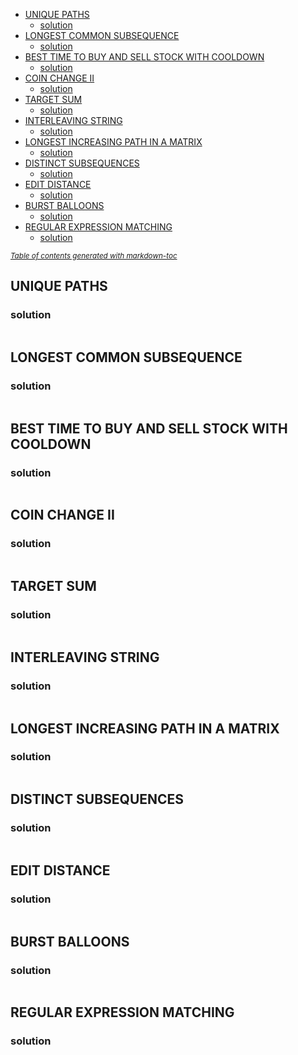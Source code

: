 - [UNIQUE PATHS](#unique-paths)
  * [solution](#solution)
- [LONGEST COMMON SUBSEQUENCE](#longest-common-subsequence)
  * [solution](#solution-1)
- [BEST TIME TO BUY AND SELL STOCK WITH COOLDOWN](#best-time-to-buy-and-sell-stock-with-cooldown)
  * [solution](#solution-2)
- [COIN CHANGE II](#coin-change-ii)
  * [solution](#solution-3)
- [TARGET SUM](#target-sum)
  * [solution](#solution-4)
- [INTERLEAVING STRING](#interleaving-string)
  * [solution](#solution-5)
- [LONGEST INCREASING PATH IN A MATRIX](#longest-increasing-path-in-a-matrix)
  * [solution](#solution-6)
- [DISTINCT SUBSEQUENCES](#distinct-subsequences)
  * [solution](#solution-7)
- [EDIT DISTANCE](#edit-distance)
  * [solution](#solution-8)
- [BURST BALLOONS](#burst-balloons)
  * [solution](#solution-9)
- [REGULAR EXPRESSION MATCHING](#regular-expression-matching)
  * [solution](#solution-10)

<small><i><a href='http://ecotrust-canada.github.io/markdown-toc/'>Table of contents generated with markdown-toc</a></i></small>


## UNIQUE PATHS
### solution
```python
```

## LONGEST COMMON SUBSEQUENCE
### solution
```python
```

## BEST TIME TO BUY AND SELL STOCK WITH COOLDOWN
### solution
```python
```

## COIN CHANGE II
### solution
```python
```

## TARGET SUM
### solution
```python
```

## INTERLEAVING STRING
### solution
```python
```

## LONGEST INCREASING PATH IN A MATRIX
### solution
```python
```

## DISTINCT SUBSEQUENCES
### solution
```python
```

## EDIT DISTANCE
### solution
```python
```

## BURST BALLOONS
### solution
```python
```

## REGULAR EXPRESSION MATCHING
### solution
```python
```